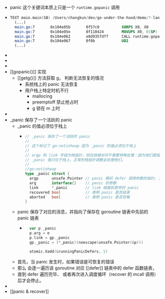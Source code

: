 - panic 这个关键词本质上只是一个 `runtime.gopanic` 调用
- ```nasm
  TEXT main.main(SB) /Users/changkun/dev/go-under-the-hood/demo/7-lang/panic/main.go
    (...)
    main.go:7		0x104e05b		0f57c0			XORPS X0, X0				
    main.go:7		0x104e05e		0f110424		MOVUPS X0, 0(SP)			
    main.go:7		0x104e062		e8d935fdff		CALL runtime.gopanic(SB)		
    main.go:7		0x104e067		0f0b			UD2					
    (...)
  ```
-
-
-
- [[gopanic()]] 实现
	- [[getg()]] 方法获取 g， 判断无法恢复的情况
		- 系统栈上的 panic 无法恢复
		- 用户栈上特定时机不行
			- mallocing
			- preemptoff 禁止抢占时
			- g 锁在 m 上时
-
- _panic 保存了一个活跃的 panic
	- _panic 的值必须位于栈上
		- ```go
		  // _panic 保存了一个活跃的 panic
		  //
		  // 这个标记了 go:notinheap 因为 _panic 的值必须位于栈上
		  //
		  // argp 和 link 字段为栈指针，但在栈增长时不需要特殊处理：因为他们是指针类型且
		  // _panic 值只位于栈上，正常的栈指针调整会处理他们。
		  //
		  //go:notinheap
		  type _panic struct {
		  	argp      unsafe.Pointer // panic 期间 defer 调用参数的指针; 无法移动 - liblink 已知
		  	arg       interface{}    // panic 的参数
		  	link      *_panic        // link 链接到更早的 panic
		  	recovered bool           // 表明 panic 是否结束
		  	aborted   bool           // 表明 panic 是否忽略
		  }
		  ```
	- panic 保存了对应的消息，并指向了保存在 goroutine 链表中先前的 panic 链表
		- ```go
		  	var p _panic
		  	p.arg = e
		  	p.link = gp._panic
		  	gp._panic = (*_panic)(noescape(unsafe.Pointer(&p)))
		  
		  	atomic.Xadd(&runningPanicDefers, 1)
		  ```
	- 首先，当 panic 发生时，如果错误是可恢复的错误
	- 那么 会逐一遍历该 goroutine 对应 [[defer]] 链表中的 defer 函数链表，
	- 直到 defer 遍历完毕、 或者再次进入调度循环（recover 的 mcall 调用） 后才会停止。
-
- [[panic & recover]]